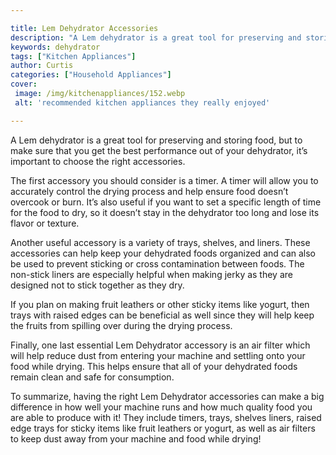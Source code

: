 ```yaml
---

title: Lem Dehydrator Accessories
description: "A Lem dehydrator is a great tool for preserving and storing food, but to make sure that you get the best performance out of your d...learn more about it now"
keywords: dehydrator
tags: ["Kitchen Appliances"]
author: Curtis
categories: ["Household Appliances"]
cover: 
 image: /img/kitchenappliances/152.webp
 alt: 'recommended kitchen appliances they really enjoyed'

---
```


A Lem dehydrator is a great tool for preserving and storing food, but to make sure that you get the best performance out of your dehydrator, it’s important to choose the right accessories. 

The first accessory you should consider is a timer. A timer will allow you to accurately control the drying process and help ensure food doesn’t overcook or burn. It’s also useful if you want to set a specific length of time for the food to dry, so it doesn’t stay in the dehydrator too long and lose its flavor or texture. 

Another useful accessory is a variety of trays, shelves, and liners. These accessories can help keep your dehydrated foods organized and can also be used to prevent sticking or cross contamination between foods. The non-stick liners are especially helpful when making jerky as they are designed not to stick together as they dry. 

If you plan on making fruit leathers or other sticky items like yogurt, then trays with raised edges can be beneficial as well since they will help keep the fruits from spilling over during the drying process. 

Finally, one last essential Lem Dehydrator accessory is an air filter which will help reduce dust from entering your machine and settling onto your food while drying. This helps ensure that all of your dehydrated foods remain clean and safe for consumption. 

To summarize, having the right Lem Dehydrator accessories can make a big difference in how well your machine runs and how much quality food you are able to produce with it! They include timers, trays, shelves liners, raised edge trays for sticky items like fruit leathers or yogurt, as well as air filters to keep dust away from your machine and food while drying!
